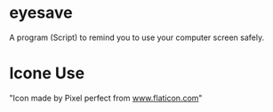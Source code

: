 # eyesave
A program (Script) to remind you to use your computer screen safely.

# Icone Use
"Icon made by Pixel perfect from www.flaticon.com"

